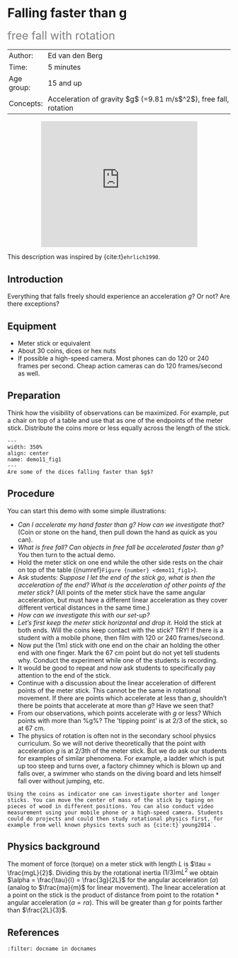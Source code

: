 # Falling faster than g
<span style="font-size: 25px; color: gray;">free fall with rotation</span>

<table style="width: 100%; border-collapse: collapse; border: none;">
    <tr style="background-color: var(--background-color);">  
        <td style="text-align: left; padding: 3px; border: none; color: var(--text-color)">Author:</td>
        <td style="text-align: left; padding: 3px; border: none; color: var(--text-color)">Ed van den Berg</td>
    </tr>
    <tr style="background-color: var(--background-color);"> 
        <td style="text-align: left; padding: 3px; border: none; color: var(--text-color)">Time:</td>
        <td style="text-align: left; padding: 3px; border: none; color: var(--text-color)">5 minutes</td>
    </tr>
    <tr style="background-color: var(--background-color);"> 
        <td style="text-align: left; padding: 3px; border: none; color: var(--text-color)">Age group:</td>
        <td style="text-align: left; padding: 3px; border: none; color: var(--text-color)">15 and up</td>
    </tr>
    <tr style="background-color: var(--background-color);"> 
        <td style="text-align: left; padding: 3px; border: none; color: var(--text-color)">Concepts:</td>
        <td style="text-align: left; padding: 3px; border: none; color: var(--text-color)">Acceleration of gravity $g$ (=9.81 m/s$^2$), free fall, rotation</td>
    </tr>
</table>

<div style="display: flex; justify-content: center;">
    <div style="position: relative; width: 70%; height: 0; padding-bottom: 56.25%;">
        <iframe
            src="https://www.youtube.com/embed/nYS1nQh6oLM?si=FWANFCNAw55sEOUG"
            style="position: absolute; top: 0; left: 0; width: 100%; height: 100%;"
            frameborder="0"
            allow="accelerometer; autoplay; clipboard-write; encrypted-media; gyroscope; picture-in-picture"
            allowfullscreen
        ></iframe>
    </div>
</div>

This description was inspired by {cite:t}`ehrlich1990`.

## Introduction
Everything that falls freely should experience an acceleration $g$? Or not? Are there exceptions? 

## Equipment
* Meter stick or equivalent
* About 30 coins, dices or hex nuts 
* If possible a high-speed camera. Most phones can do 120 or 240 frames per second. Cheap action cameras can do 120 frames/second as well.

## Preparation
Think how the visibility of observations can be maximized. For example, put a chair on top of a table and use that as one of the endpoints of the meter stick. Distribute the coins more or less equally across the length of the stick. 

```{figure} demo11_figure1.jpg
---
width: 350%
align: center
name: demo11_fig1
---
Are some of the dices falling faster than $g$?
```

## Procedure
You can start this demo with some simple illustrations:
* *Can I accelerate my hand faster than $g$? How can we investigate that?*  (Coin or stone on the hand, then pull down the hand as quick as you can). 
* *What is free fall? Can objects in free fall be accelerated faster than g?* 
You then turn to the actual demo.
* Hold the meter stick on one end while the other side rests on the chair on top of the table ({numref}`Figure {number} <demo11_fig1>`). 
* Ask students: *Suppose I let the end of the stick go, what is then the acceleration of the end? What is the acceleration of other points of the meter stick?* (All points of the meter stick have the same angular acceleration, but must have a different linear acceleration as they cover different vertical distances in the same time.) 
* *How can we investigate this with our set-up?* 
* *Let’s first keep the meter stick horizontal and drop it.* Hold the stick at both ends. Will the coins keep contact with the stick? TRY! If there is a student with a mobile phone, then film with 120 or 240 frames/second. 
* Now put the (1m) stick with one end on the chair an holding the other end with one finger. Mark the 67 cm point but do not yet tell students why. Conduct the experiment while one of the students is recording.
* It would be good to repeat and now ask students to specifically pay attention to the end of the stick. 
* Continue with a discussion about the linear acceleration of different points of the meter stick. This cannot be the same in rotational movement. If there are points which accelerate at less than $g$, shouldn’t there be points that accelerate at more than $g$? Have we seen that? 
* From our observations, which points accelerate with $g$ or less? Which points with more than %g%? The 'tipping point' is at 2/3 of the stick, so at 67 cm.
* The physics of rotation is often not in the secondary school physics curriculum. So we will not derive theoretically that the point with acceleration $g$ is at 2/3th of the meter stick. But we do ask our students for examples of similar phenomena. For example, a ladder which is put up too steep and turns over, a factory chimney which is blown up and falls over, a swimmer who stands on the diving board and lets himself fall over without jumping, etc. 

```{tip}
Using the coins as indicator one can investigate shorter and longer sticks. You can move the center of mass of the stick by taping on pieces of wood in different positions. You can also conduct video measurement using your mobile phone or a high-speed camera. Students could do projects and could then study rotational physics first, for example from well known physics texts such as {cite:t}`young2014`.
```

## Physics background
The moment of force (torque) on a meter stick with length $L$ is $\tau = \frac{mgL}{2}$. Dividing this by the rotational inertia $(1/3)mL^2$ we obtain $\alpha = \frac{\tau}{I} = \frac{3g}{2L}$ for the angular acceleration ($\alpha$) (analog to $\frac{ma}{m}$ for linear movement). 
The linear acceleration at a point on the stick is the product of distance from point to the rotation * angular acceleration ($a=r\alpha$). This will be greater than $g$ for points farther than $\frac{2L}{3}$.

## References
```{bibliography}
:filter: docname in docnames
```